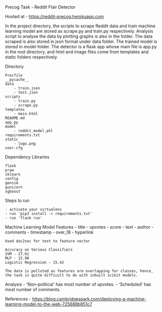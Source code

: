 Precog Task - Reddit Flair Detector

Hosted at - https://reddit-precog.herokuapp.com

In the project directory, the scripts to scrape Reddit data and train machine learning model are stored as scrape.py and train.py respectively. Analysis script to analyse the data by plotting graphs is also in the folder.
The data scraped is also stored in json format under data folder. The trained model is stored in model folder.
The detector is a flask app whose main file is app.py in the root directory, and html and image files come from templates and static folders respectively. 

Directory

	Procfile
	__pycache__
	data
		- train.json
		- test.json
	scripts
		- train.py
		- scrape.py
	templates
		- main.html
	README.md
	app.py
	model
		- reddit_model.pkl
	requirements.txt
	static
		- logo.png
	user.cfg


Dependency Libraries 

	flask
	praw
	sklearn
	config
	gensim
	gunicorn
	xgboost

Steps to run

	- activate your virtualenv
	- run 'pip3 install -r requirements.txt'
	- run 'flask run'

Machine Learning Model
	Features
		- title
		- upvotes
		- score
		- text
		- author
		- comments 
		- timestamp
		- over_18
		- hyperlink

	Used doc2vec for text to feature vector

	Accuracy on Various Classifiers
	SVM - 27.61
	MLP - 12.90
	Logistic Regression - 15.42

	The data is polluted as features are overlapping for classes, hence, the task is quite difficult to do with inbuilt scikit models.

Analysis
	- 'Non-political' has most number of upvotes.
	- 'Scheduled' has most number of comments.

References
	- https://blog.cambridgespark.com/deploying-a-machine-learning-model-to-the-web-725688b851c7
